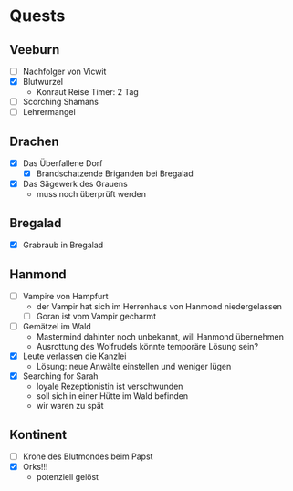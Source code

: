 # Quests
## Veeburn
- [ ] Nachfolger von Vicwit
- [x] Blutwurzel
    - Konraut Reise Timer: 2 Tag
- [ ] Scorching Shamans
- [ ] Lehrermangel

## Drachen
- [x] Das Überfallene Dorf
    - [x] Brandschatzende Briganden bei Bregalad
- [x] Das Sägewerk des Grauens
    - muss noch überprüft werden

## Bregalad
- [x] Grabraub in Bregalad

## Hanmond
- [ ] Vampire von Hampfurt
    - der Vampir hat sich im Herrenhaus von Hanmond niedergelassen
    - [ ] Goran ist vom Vampir gecharmt
- [ ] Gemätzel im Wald
    - Mastermind dahinter noch unbekannt, will Hanmond übernehmen
    - Ausrottung des Wolfrudels könnte temporäre Lösung sein?
- [x] Leute verlassen die Kanzlei
    - Lösung: neue Anwälte einstellen und weniger lügen
- [x] Searching for Sarah
    - loyale Rezeptionistin ist verschwunden
    - soll sich in einer Hütte im Wald befinden
    - wir waren zu spät

## Kontinent
- [ ] Krone des Blutmondes beim Papst
- [x] Orks!!!
    - potenziell gelöst

